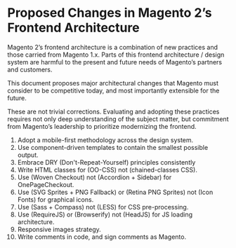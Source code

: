 # Proposed Changes in Magento 2’s Frontend Architecture

Magento 2’s frontend architecture is a combination of new practices and those carried from Magento 1.x. Parts of this frontend architecture / design system are harmful to the present and future needs of Magento’s partners and customers.

This document proposes major architectural changes that Magento must consider to be competitive today, and most importantly extensible for the future.

These are not trivial corrections. Evaluating and adopting these practices requires not only deep understanding of the subject matter, but commitment from Magento’s leadership to prioritize modernizing the frontend.

1. Adopt a mobile-first methodology across the design system.
1. Use component-driven templates to contain the smallest possible output.
1. Embrace DRY (Don't-Repeat-Yourself) principles consistently
1. Write HTML classes for (OO-CSS) not (chained-classes CSS).
1. Use (Woven Checkout) not (Accordion + Sidebar) for OnePageCheckout.
1. Use (SVG Sprites + PNG Fallback) or (Retina PNG Sprites) not (Icon Fonts) for graphical icons.
1. Use (Sass + Compass) not (LESS) for CSS pre-processing.
1. Use (RequireJS) or (Browserify) not (HeadJS) for JS loading architecture.
1. Responsive images strategy.
1. Write comments in code, and sign comments as Magento.